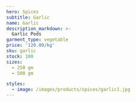```yaml
---
hero: Spices
subtitle: Garlic
name: Garlic
description_markdown: >-
  Garlic Pods
garment_type: vegetable
price: '120.00/kg'
sku: garlic
stock: 100
sizes:
  - 250 gm
  - 500 gm

styles:
  - image: /images/products/spices/garlic1.jpg
---
```

